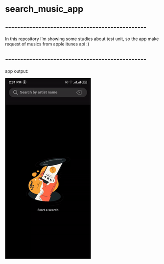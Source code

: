 # search_music_app

## -----------------------------------------------

In this repository I'm showing some studies about test unit, so the app  make request of musics from apple itunes api :)
## -----------------------------------------------

app output:

<div style="">
    <img src="./demo_file.gif" alt="" style="width: 280px">
</div>